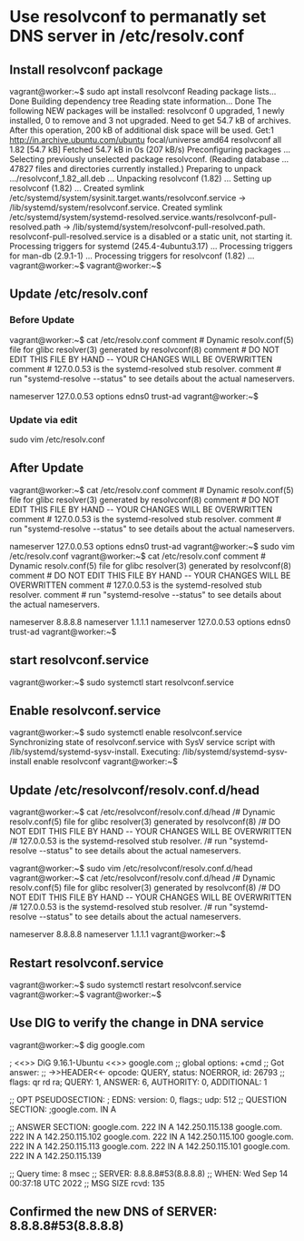 # Use resolvconf to permanatly set DNS server in /etc/resolv.conf

## Install resolvconf package
vagrant@worker:~$ sudo apt install resolvconf
Reading package lists... Done
Building dependency tree
Reading state information... Done
The following NEW packages will be installed:
  resolvconf
0 upgraded, 1 newly installed, 0 to remove and 3 not upgraded.
Need to get 54.7 kB of archives.
After this operation, 200 kB of additional disk space will be used.
Get:1 http://in.archive.ubuntu.com/ubuntu focal/universe amd64 resolvconf all 1.82 [54.7 kB]
Fetched 54.7 kB in 0s (207 kB/s)
Preconfiguring packages ...
Selecting previously unselected package resolvconf.
(Reading database ... 47827 files and directories currently installed.)
Preparing to unpack .../resolvconf_1.82_all.deb ...
Unpacking resolvconf (1.82) ...
Setting up resolvconf (1.82) ...
Created symlink /etc/systemd/system/sysinit.target.wants/resolvconf.service → /lib/systemd/system/resolvconf.service.
Created symlink /etc/systemd/system/systemd-resolved.service.wants/resolvconf-pull-resolved.path → /lib/systemd/system/resolvconf-pull-resolved.path.
resolvconf-pull-resolved.service is a disabled or a static unit, not starting it.
Processing triggers for systemd (245.4-4ubuntu3.17) ...
Processing triggers for man-db (2.9.1-1) ...
Processing triggers for resolvconf (1.82) ...
vagrant@worker:~$
vagrant@worker:~$


## Update /etc/resolv.conf

### Before Update
vagrant@worker:~$ cat /etc/resolv.conf
comment # Dynamic resolv.conf(5) file for glibc resolver(3) generated by resolvconf(8)
comment #     DO NOT EDIT THIS FILE BY HAND -- YOUR CHANGES WILL BE OVERWRITTEN
comment # 127.0.0.53 is the systemd-resolved stub resolver.
comment # run "systemd-resolve --status" to see details about the actual nameservers.

nameserver 127.0.0.53
options edns0 trust-ad
vagrant@worker:~$

### Update via edit
sudo vim /etc/resolv.conf

## After Update
vagrant@worker:~$ cat /etc/resolv.conf
comment # Dynamic resolv.conf(5) file for glibc resolver(3) generated by resolvconf(8)
comment #     DO NOT EDIT THIS FILE BY HAND -- YOUR CHANGES WILL BE OVERWRITTEN
comment # 127.0.0.53 is the systemd-resolved stub resolver.
comment # run "systemd-resolve --status" to see details about the actual nameservers.

nameserver 127.0.0.53
options edns0 trust-ad
vagrant@worker:~$ sudo vim /etc/resolv.conf
vagrant@worker:~$ cat /etc/resolv.conf
comment # Dynamic resolv.conf(5) file for glibc resolver(3) generated by resolvconf(8)
comment #     DO NOT EDIT THIS FILE BY HAND -- YOUR CHANGES WILL BE OVERWRITTEN
comment # 127.0.0.53 is the systemd-resolved stub resolver.
comment # run "systemd-resolve --status" to see details about the actual nameservers.

nameserver 8.8.8.8
nameserver 1.1.1.1
nameserver 127.0.0.53
options edns0 trust-ad
vagrant@worker:~$

## start resolvconf.service
vagrant@worker:~$ sudo systemctl start resolvconf.service

## Enable resolvconf.service
vagrant@worker:~$ sudo systemctl enable resolvconf.service
Synchronizing state of resolvconf.service with SysV service script with /lib/systemd/systemd-sysv-install.
Executing: /lib/systemd/systemd-sysv-install enable resolvconf
vagrant@worker:~$

## Update /etc/resolvconf/resolv.conf.d/head
vagrant@worker:~$ cat /etc/resolvconf/resolv.conf.d/head
/# Dynamic resolv.conf(5) file for glibc resolver(3) generated by resolvconf(8)
/#     DO NOT EDIT THIS FILE BY HAND -- YOUR CHANGES WILL BE OVERWRITTEN
/# 127.0.0.53 is the systemd-resolved stub resolver.
/# run "systemd-resolve --status" to see details about the actual nameservers.

vagrant@worker:~$ sudo vim /etc/resolvconf/resolv.conf.d/head
vagrant@worker:~$ cat /etc/resolvconf/resolv.conf.d/head
/# Dynamic resolv.conf(5) file for glibc resolver(3) generated by resolvconf(8)
/#     DO NOT EDIT THIS FILE BY HAND -- YOUR CHANGES WILL BE OVERWRITTEN
/# 127.0.0.53 is the systemd-resolved stub resolver.
/# run "systemd-resolve --status" to see details about the actual nameservers.

nameserver 8.8.8.8
nameserver 1.1.1.1
vagrant@worker:~$

## Restart resolvconf.service
vagrant@worker:~$ sudo systemctl restart resolvconf.service
vagrant@worker:~$
vagrant@worker:~$

## Use DIG to verify the change in DNA service 
vagrant@worker:~$ dig google.com

; <<>> DiG 9.16.1-Ubuntu <<>> google.com
;; global options: +cmd
;; Got answer:
;; ->>HEADER<<- opcode: QUERY, status: NOERROR, id: 26793
;; flags: qr rd ra; QUERY: 1, ANSWER: 6, AUTHORITY: 0, ADDITIONAL: 1

;; OPT PSEUDOSECTION:
; EDNS: version: 0, flags:; udp: 512
;; QUESTION SECTION:
;google.com.                    IN      A

;; ANSWER SECTION:
google.com.             222     IN      A       142.250.115.138
google.com.             222     IN      A       142.250.115.102
google.com.             222     IN      A       142.250.115.100
google.com.             222     IN      A       142.250.115.113
google.com.             222     IN      A       142.250.115.101
google.com.             222     IN      A       142.250.115.139

;; Query time: 8 msec
;; SERVER: 8.8.8.8#53(8.8.8.8)
;; WHEN: Wed Sep 14 00:37:18 UTC 2022
;; MSG SIZE  rcvd: 135

## Confirmed the new DNS of SERVER: 8.8.8.8#53(8.8.8.8)

